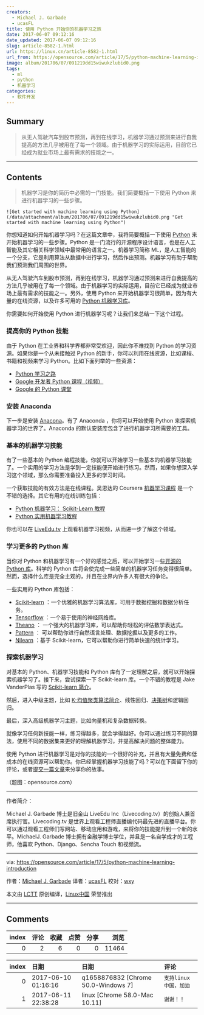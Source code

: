 ```yaml
---
creators:
  - Michael J. Garbade
  - ucasFL
title: 使用 Python 开始你的机器学习之旅
date: 2017-06-07 09:12:16
date_updated: 2017-06-07 09:12:16
slug: article-8582-1.html
url: https://linux.cn/article-8582-1.html
url_from: https://opensource.com/article/17/5/python-machine-learning-introduction
image: album/201706/07/091219dd15wiwukzlubid0.png
tags:
  - ml
  - python
  - 机器学习
categories:
  - 软件开发
---
```


## Summary

> 从无人驾驶汽车到股市预测，再到在线学习，机器学习通过预测来进行自我提高的方法几乎被用在了每一个领域。由于机器学习的实际运用，目前它已经成为就业市场上最有需求的技能之一。

***

<!-- more -->

## Contents

> 
> 机器学习是你的简历中必需的一门技能。我们简要概括一下使用 Python 来进行机器学习的一些步骤。
> 
> 
> 

`![Get started with machine learning using Python](/data/attachment/album/201706/07/091219dd15wiwukzlubid0.png "Get started with machine learning using Python")`

你想知道如何开始机器学习吗？在这篇文章中，我将简要概括一下使用 [Python](https://opensource.com/article/17/2/3-top-machine-learning-libraries-python) 来开始机器学习的一些步骤。Python 是一门流行的开源程序设计语言，也是在人工智能及其它相关科学领域中最常用的语言之一。机器学习简称 ML，是人工智能的一个分支，它是利用算法从数据中进行学习，然后作出预测。机器学习有助于帮助我们预测我们周围的世界。

从无人驾驶汽车到股市预测，再到在线学习，机器学习通过预测来进行自我提高的方法几乎被用在了每一个领域。由于机器学习的实际运用，目前它已经成为就业市场上最有需求的技能之一。另外，使用 Python 来开始机器学习很简单，因为有大量的在线资源，以及许多可用的 [Python 机器学习库](https://opensource.com/article/17/2/3-top-machine-learning-libraries-python)。

你需要如何开始使用 Python 进行机器学习呢？让我们来总结一下这个过程。

### 提高你的 Python 技能

由于 Python 在工业界和科学界都非常受欢迎，因此你不难找到 Python 的学习资源。如果你是一个从未接触过 Python 的新手，你可以利用在线资源，比如课程、书籍和视频来学习 Python。比如下面列举的一些资源：

* [Python 学习之路](https://learnpythonthehardway.org/book/)
* [Google 开发者 Python 课程（视频）](https://www.youtube.com/playlist?list=PLfZeRfzhgQzTMgwFVezQbnpc1ck0I6CQl)
* [Google 的 Python 课堂](https://developers.google.com/edu/python/)

### 安装 Anaconda

下一步是安装 [Anacona](https://opensource.com/tags/javascript?src=programming_resource_menu)。有了 Anaconda ，你将可以开始使用 Python 来探索机器学习的世界了。Anaconda 的默认安装库包含了进行机器学习所需要的工具。

### 基本的机器学习技能

有了一些基本的 Python 编程技能，你就可以开始学习一些基本的机器学习技能了。一个实用的学习方法是学到一定技能便开始进行练习。然而，如果你想深入学习这个领域，那么你需要准备投入更多的学习时间。

一个获取技能的有效方法是在线课程。吴恩达的 Coursera [机器学习课程](https://www.coursera.org/learn/machine-learning) 是一个不错的选择。其它有用的在线训练包括：

* [Python 机器学习： Scikit-Learn 教程](https://www.datacamp.com/community/tutorials/machine-learning-python#gs.HfAvLRs)
* [Python 实用机器学习教程](https://pythonprogramming.net/machine-learning-tutorial-python-introduction/)

你也可以在 [LiveEdu.tv](https://www.liveedu.tv/) 上观看机器学习视频，从而进一步了解这个领域。

### 学习更多的 Python 库

当你对 Python 和机器学习有一个好的感觉之后，可以开始学习一些[开源的 Python 库](https://opensource.com/article/17/5/4-practical-python-libraries)。科学的 Python 库将会使完成一些简单的机器学习任务变得很简单。然而，选择什么库是完全主观的，并且在业界内许多人有很大的争论。

一些实用的 Python 库包括：

* [Scikit-learn](http://scikit-learn.org/stable/) ：一个优雅的机器学习算法库，可用于数据挖掘和数据分析任务。
* [Tensorflow](https://opensource.com/article/17/2/machine-learning-projects-tensorflow-raspberry-pi) ：一个易于使用的神经网络库。
* [Theano](http://deeplearning.net/software/theano/) ： 一个强大的机器学习库，可以帮助你轻松的评估数学表达式。
* [Pattern](https://github.com/clips/pattern) ： 可以帮助你进行自然语言处理、数据挖掘以及更多的工作。
* [Nilearn](https://github.com/nilearn/nilearn) ：基于 Scikit-learn，它可以帮助你进行简单快速的统计学习。

### 探索机器学习

对基本的 Python、机器学习技能和 Python 库有了一定理解之后，就可以开始探索机器学习了。接下来，尝试探索一下 Scikit-learn 库。一个不错的教程是 Jake VanderPlas 写的 [Scikit-learn 简介](http://nbviewer.jupyter.org/github/donnemartin/data-science-ipython-notebooks/blob/master/scikit-learn/scikit-learn-intro.ipynb)。

然后，进入中级主题，比如 [K-均值聚类算法简介](https://www.datascience.com/blog/introduction-to-k-means-clustering-algorithm-learn-data-science-tutorials)、线性回归、[决策树](http://machinelearningmastery.com/implement-decision-tree-algorithm-scratch-python/)和逻辑回归。

最后，深入高级机器学习主题，比如向量机和复杂数据转换。

就像学习任何新技能一样，练习得越多，就会学得越好。你可以通过练习不同的算法，使用不同的数据集来更好的理解机器学习，并提高解决问题的整体能力。

使用 Python 进行机器学习是对你的技能的一个很好的补充，并且有大量免费和低成本的在线资源可以帮助你。你已经掌握机器学习技能了吗？可以在下面留下你的评论，或者[提交一篇文章](https://opensource.com/story)来分享你的故事。

（题图：opensource.com）

---

作者简介：

Michael J. Garbade 博士是旧金山 LiveEdu Inc（Livecoding.tv）的创始人兼首席执行官。Livecoding.tv 是世界上观看工程师直播编代码最先进的直播平台。你可以通过观看工程师们写网站、移动应用和游戏，来将你的技能提升到一个新的水平。MichaelJ. Garbade 博士拥有金融学博士学位，并且是一名自学成才的工程师，他喜欢 Python、Django、Sencha Touch 和视频流。

---

via: <https://opensource.com/article/17/5/python-machine-learning-introduction>

作者：[Michael J. Garbade](https://opensource.com/users/drmjg) 译者：[ucasFL](https://github.com/ucasFL) 校对：[wxy](https://github.com/wxy)

本文由 [LCTT](https://github.com/LCTT/TranslateProject) 原创编译，[Linux中国](https://linux.cn/) 荣誉推出

***

## Comments


|   index |   评论 |   收藏 |   点赞 |   分享 |   浏览 |
|--------:|-------:|-------:|-------:|-------:|-------:|
|       0 |      2 |      6 |      0 |      0 |  11464 |

|   index | 日期                | 日期                                | 评论                  |
|--------:|:--------------------|:------------------------------------|:----------------------|
|       0 | 2017-06-10 01:16:16 | q1658876832 [Chrome 50.0-Windows 7] | `支持linux中国，加油` |
|       1 | 2017-06-11 22:38:28 | linux [Chrome 58.0-Mac 10.11]       | `谢谢！！`            |
